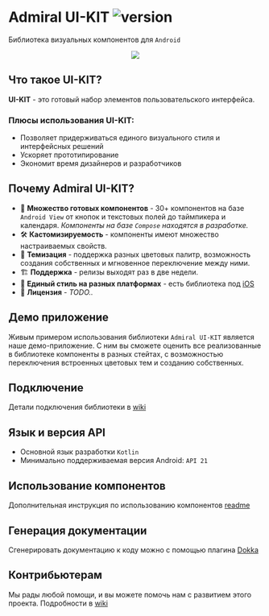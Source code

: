 

# Admiral UI-KIT ![version](https://img.shields.io/badge/dynamic/json.svg?label=release&url=https://raw.githubusercontent.com/admiral-team/admiralui-android/main/version.json&query=$.external_version)

Библиотека визуальных компонентов для `Android`

<p align="center">
<img src="/docs/readme-preview.png?raw=true" align="middle">
</p>

## Что такое UI-KIT?
**UI-KIT** - это готовый набор элементов пользовательского интерфейса. 

### Плюсы использования UI-KIT:
- Позволяет придерживаться единого визуального стиля и интерфейсных решений
- Ускоряет прототипирование
- Экономит время дизайнеров и разработчиков

## Почему Admiral UI-KIT?

- 💎 **Множество готовых компонентов** - 30+ компонентов на базе `Android View` от кнопок и текстовых полей до таймпикера и календаря. *Компоненты на базе `Compose` находятся в разработке.*
- 🛠 **Кастомизируемость** - компоненты имеют множество настраиваемых свойств.
- 🎨 **Темизация** - поддержка разных цветовых палитр, возможность создания собственных и мгновенное переключение между ними.
- 🏗 **Поддержка** - релизы выходят раз в две недели.
- 📱 **Единый стиль на разных платформах** - есть библиотека под [iOS](https://github.com/admiral-team/admiralui-ios)
- 📄 **Лицензия** - *TODO..*

## Демо приложение
Живым примером использования библиотеки `Admiral UI-KIT` является наше демо-приложение. С ним вы сможете оценить все реализованные в библиотеке компоненты в разных стейтах, с возможностью переключения встроенных цветовых тем и созданию собственных.

## Подключение
Детали подключения библиотеки в [wiki](https://github.com/admiral-team/admiralui-android/wiki/Подключение-репозитория)

## Язык и версия API
- Основной язык разработки `Kotlin`
- Минимально поддерживаемая версия Android: `API 21`

## Использование компонентов
Дополнительная инструкция по использованию компонентов [readme](docs/COMPONENTS_USAGE.md)

## Генерация документации 
Сгенерировать документацию к коду можно с помощью плагина [Dokka](https://github.com/Kotlin/dokka)

## Контрибьютерам
Мы рады любой помощи, и вы можете помочь нам с развитием этого проекта. Подробности в [wiki](https://github.com/admiral-team/admiralui-android/wiki/%D0%9A%D0%BE%D0%BD%D1%82%D1%80%D0%B8%D0%B1%D1%8C%D1%8E%D1%82%D0%B5%D1%80%D0%B0%D0%BC)

